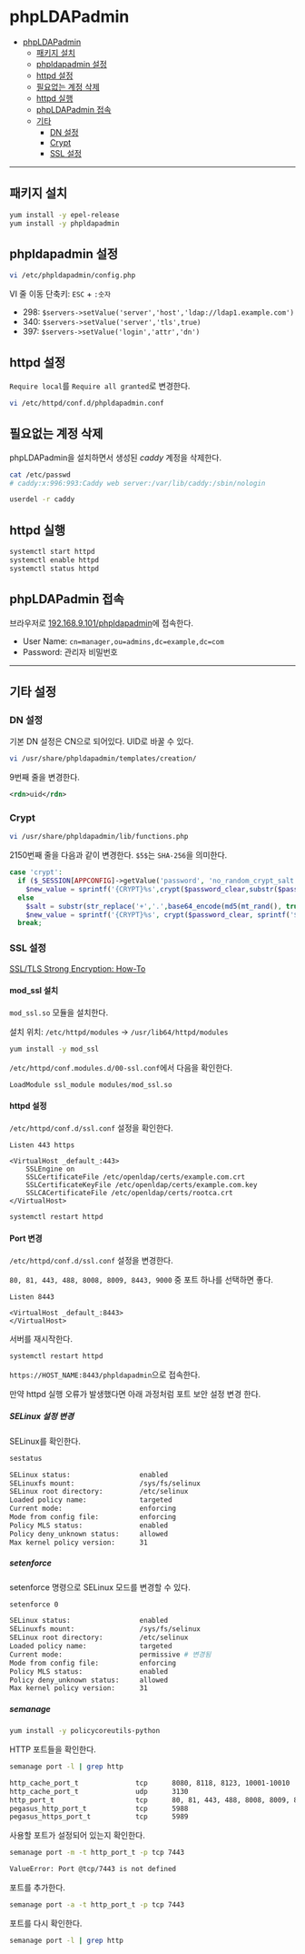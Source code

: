 # phpLDAPadmin

- [phpLDAPadmin](#phpldapadmin)
  - [패키지 설치](#%ed%8c%a8%ed%82%a4%ec%a7%80-%ec%84%a4%ec%b9%98)
  - [phpldapadmin 설정](#phpldapadmin-%ec%84%a4%ec%a0%95)
  - [httpd 설정](#httpd-%ec%84%a4%ec%a0%95)
  - [필요없는 계정 삭제](#%ed%95%84%ec%9a%94%ec%97%86%eb%8a%94-%ea%b3%84%ec%a0%95-%ec%82%ad%ec%a0%9c)
  - [httpd 실행](#httpd-%ec%8b%a4%ed%96%89)
  - [phpLDAPadmin 접속](#phpldapadmin-%ec%a0%91%ec%86%8d)
  - [기타](#기타)
    - [DN 설정](#dn-설정)
    - [Crypt](#crypt)
    - [SSL 설정](#ssl-)

---

## 패키지 설치

```bash
yum install -y epel-release
yum install -y phpldapadmin
```

## phpldapadmin 설정

```bash
vi /etc/phpldapadmin/config.php
```

VI 줄 이동 단축키: `ESC` + `:숫자`

- 298: `$servers->setValue('server','host','ldap://ldap1.example.com')`
- 340: `$servers->setValue('server','tls',true)`
- 397: `$servers->setValue('login','attr','dn')`

## httpd 설정

`Require local`를 `Require all granted`로 변경한다.

```bash
vi /etc/httpd/conf.d/phpldapadmin.conf
```

## 필요없는 계정 삭제

phpLDAPadmin을 설치하면서 생성된 *caddy* 계정을 삭제한다.

```bash
cat /etc/passwd
# caddy:x:996:993:Caddy web server:/var/lib/caddy:/sbin/nologin
```

```bash
userdel -r caddy
```

## httpd 실행

```bash
systemctl start httpd
systemctl enable httpd
systemctl status httpd
```

## phpLDAPadmin 접속

브라우저로 [192.168.9.101/phpldapadmin](http://192.168.9.101/phpldapadmin)에 접속한다.

- User Name: `cn=manager,ou=admins,dc=example,dc=com`
- Password: 관리자 비밀번호

---

## 기타 설정

### DN 설정

기본 DN 설정은 CN으로 되어있다. UID로 바꿀 수 있다.

```bash
vi /usr/share/phpldapadmin/templates/creation/
```

9번째 줄을 변경한다.

```xml
<rdn>uid</rdn>
```

### Crypt

```bash
vi /usr/share/phpldapadmin/lib/functions.php
```

2150번째 줄을 다음과 같이 변경한다. `$5$`는 `SHA-256`을 의미한다.

```php
case 'crypt':
  if ($_SESSION[APPCONFIG]->getValue('password', 'no_random_crypt_salt'))
    $new_value = sprintf('{CRYPT}%s',crypt($password_clear,substr($password_clear,0,2)));
  else
    $salt = substr(str_replace('+','.',base64_encode(md5(mt_rand(), true))),0,16);
    $new_value = sprintf('{CRYPT}%s', crypt($password_clear, sprintf('$5$%s$', $salt)));
  break;
```

### SSL 설정

[SSL/TLS Strong Encryption: How-To](https://httpd.apache.org/docs/2.4/ssl/ssl_howto.html)

#### mod_ssl 설치

`mod_ssl.so` 모듈을 설치한다.

설치 위치: `/etc/httpd/modules` → `/usr/lib64/httpd/modules`

```bash
yum install -y mod_ssl
```

`/etc/httpd/conf.modules.d/00-ssl.conf`에서 다음을 확인한다.

```
LoadModule ssl_module modules/mod_ssl.so
```

#### httpd 설정

`/etc/httpd/conf.d/ssl.conf` 설정을 확인한다.

```config
Listen 443 https

<VirtualHost _default_:443>
    SSLEngine on
    SSLCertificateFile /etc/openldap/certs/example.com.crt
    SSLCertificateKeyFile /etc/openldap/certs/example.com.key
    SSLCACertificateFile /etc/openldap/certs/rootca.crt
</VirtualHost>
```

```bash
systemctl restart httpd
```

#### Port 변경

`/etc/httpd/conf.d/ssl.conf` 설정을 변경한다.

`80, 81, 443, 488, 8008, 8009, 8443, 9000` 중 포트 하나를 선택하면 좋다.

```config
Listen 8443

<VirtualHost _default_:8443>
</VirtualHost>
```

서버를 재시작한다.

```bash
systemctl restart httpd
```

`https://HOST_NAME:8443/phpldapadmin`으로 접속한다.

만약 httpd 실행 오류가 발생했다면 아래 과정처럼 포트 보안 설정 변경 한다.

##### SELinux 설정 변경

SELinux를 확인한다.

```bash
sestatus
```

```bash
SELinux status:                 enabled
SELinuxfs mount:                /sys/fs/selinux
SELinux root directory:         /etc/selinux
Loaded policy name:             targeted
Current mode:                   enforcing
Mode from config file:          enforcing
Policy MLS status:              enabled
Policy deny_unknown status:     allowed
Max kernel policy version:      31
```

##### setenforce

setenforce 명령으로 SELinux 모드를 변경할 수 있다.

```bash
setenforce 0
```

```bash
SELinux status:                 enabled
SELinuxfs mount:                /sys/fs/selinux
SELinux root directory:         /etc/selinux
Loaded policy name:             targeted
Current mode:                   permissive # 변경됨
Mode from config file:          enforcing
Policy MLS status:              enabled
Policy deny_unknown status:     allowed
Max kernel policy version:      31
```

##### semanage

```bash
yum install -y policycoreutils-python
```

HTTP 포트들을 확인한다.

```bash
semanage port -l | grep http
```

```bash
http_cache_port_t              tcp      8080, 8118, 8123, 10001-10010
http_cache_port_t              udp      3130
http_port_t                    tcp      80, 81, 443, 488, 8008, 8009, 8443, 9000
pegasus_http_port_t            tcp      5988
pegasus_https_port_t           tcp      5989
```

사용할 포트가 설정되어 있는지 확인한다.

```bash
semanage port -m -t http_port_t -p tcp 7443
```

```bash
ValueError: Port @tcp/7443 is not defined
```

포트를 추가한다.

```bash
semanage port -a -t http_port_t -p tcp 7443
```

포트를 다시 확인한다.

```bash
semanage port -l | grep http
```
